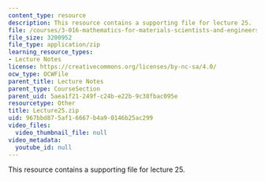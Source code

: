 ```yaml
---
content_type: resource
description: This resource contains a supporting file for lecture 25.
file: /courses/3-016-mathematics-for-materials-scientists-and-engineers-fall-2005/967bbd875af16667b4a90146b25ac299_Lecture25.zip
file_size: 3200952
file_type: application/zip
learning_resource_types:
- Lecture Notes
license: https://creativecommons.org/licenses/by-nc-sa/4.0/
ocw_type: OCWFile
parent_title: Lecture Notes
parent_type: CourseSection
parent_uid: 5aea1f21-249f-c24b-e22b-9c38fbac095e
resourcetype: Other
title: Lecture25.zip
uid: 967bbd87-5af1-6667-b4a9-0146b25ac299
video_files:
  video_thumbnail_file: null
video_metadata:
  youtube_id: null
---
```

This resource contains a supporting file for lecture 25.